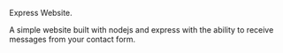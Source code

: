 Express Website.

A simple website built with nodejs and express with the ability to receive messages from your contact form. 